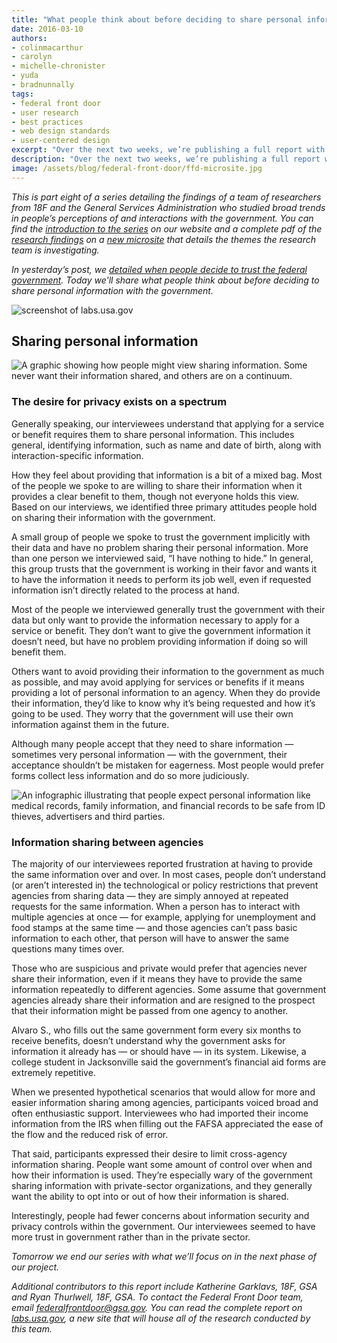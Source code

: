 ```yaml
---
title: "What people think about before deciding to share personal information with the government"
date: 2016-03-10
authors:
- colinmacarthur
- carolyn
- michelle-chronister
- yuda
- bradnunnally
tags:
- federal front door
- user research
- best practices
- web design standards
- user-centered design
excerpt: "Over the next two weeks, we’re publishing a full report with findings from our research to better understand the public's overall experience interacting with the federal government and their attitudes about sharing information with government agencies. In today’s installment, we'll share what people think about before deciding to share personal information with the government."
description: "Over the next two weeks, we’re publishing a full report with findings from our research to better understand the public's overall experience interacting with the federal government and their attitudes about sharing information with government agencies. In today’s installment, we'll share what people think about before deciding to share personal information with the government."
image: /assets/blog/federal-front-door/ffd-microsite.jpg
---
```



_This is part eight of a series detailing the findings of a team of researchers from 18F and the General Services Administration who studied broad trends in people’s perceptions of and interactions with the government. You can find the [introduction to the series](https://18f.gsa.gov/2016/03/01/what-we-learned-after-interviewing-people-about-their-interactions-with-the-federal-government/) on our website and a complete pdf of the [research findings](https://labs.usa.gov/#research-report) on a [new microsite](https://labs.usa.gov/) that details the themes the research team is investigating._

_In yesterday’s post, we [detailed when people decide to trust the federal government](https://18f.gsa.gov/2016/03/09/trust-as-a-two-way-street/). Today we'll share what people think about before deciding to share personal information with the government._

![screenshot of labs.usa.gov]({{site.baseurl}}/assets/blog/federal-front-door/ffd-microsite.jpg)

## Sharing personal information

![A graphic showing how people might view sharing information. Some never want their information shared, and others are on a continuum.]({{site.baseurl}}/assets/blog/federal-front-door/image03.jpg)

### The desire for privacy exists on a spectrum

Generally speaking, our interviewees understand that applying for a service or benefit  requires them to share personal information. This includes general, identifying information, such as name and date of birth, along with interaction-specific information.  

How they feel about providing that information is a bit of a mixed bag. Most of the people we spoke to are willing to share their information when it provides a clear benefit to them, though not everyone holds this view. Based on our interviews, we identified three primary attitudes people hold on sharing their information with the government.  

A small group of people we spoke to trust the government implicitly with their data and have no problem sharing their personal information. More than one person we interviewed said, “I have nothing to hide.” In general, this group trusts that the government is working in their favor and wants it to have the information it needs to perform its job well, even if requested information isn’t directly related to the process at hand.

Most of the people we interviewed generally trust the government with their data but only want to provide the information necessary to apply for a service or benefit. They don’t want to give the government information it doesn’t need, but have no problem providing information if doing so will benefit them.  

Others want to avoid providing their information to the government as much as possible, and may avoid applying for services or benefits if it means providing a lot of personal information to an agency. When they do provide their information, they’d like to know why it’s being requested and how it’s going to be used. They  worry that the government will use their own information against them in the future.

Although many people accept that they need to share information — sometimes very personal information — with the government, their acceptance shouldn’t be mistaken for eagerness. Most people would prefer forms collect less information and do so more judiciously.

![An infographic illustrating that people expect personal information like medical records, family information, and financial records to be safe from ID thieves, advertisers and third parties.]({{site.baseurl}}/assets/blog/federal-front-door/image00.jpg)

### Information sharing between agencies

The majority of our interviewees reported frustration at having to provide the same information over and over. In most cases, people don’t understand (or aren’t interested in) the technological or policy restrictions that prevent agencies from sharing data — they are simply annoyed at repeated requests for the same information.  When a person has to interact with multiple agencies at once — for example, applying for unemployment and food stamps at the same time — and those agencies can’t pass basic information to each other, that person will have to answer the same questions many times over.

Those who are suspicious and private would prefer that agencies never share their information, even if it means they have to provide the same information repeatedly to different agencies. Some assume that government agencies already share their information and are resigned to the prospect that their information might be passed from one agency to another.

Alvaro S., who fills out the same government form every six months to receive benefits, doesn’t understand why the government asks for information it already has — or should have — in its system. Likewise, a college student in Jacksonville said the government’s financial aid forms are extremely repetitive.

When we presented hypothetical scenarios that would allow for more and easier information sharing among agencies, participants voiced broad and often enthusiastic support. Interviewees who had imported their income information from the IRS when filling out the FAFSA appreciated the ease of the flow and the reduced risk of error.  

That said, participants expressed their desire to limit cross-agency information sharing. People want some amount of control over when and how their information is used. They’re especially wary of the government sharing information with private-sector organizations, and they generally want the ability to opt into or out of how their information is shared.

Interestingly, people had fewer concerns about information security and privacy controls within the government. Our interviewees  seemed to have more trust in government rather than in the private sector.



_Tomorrow we end our series with what we’ll focus on in the next phase of our project._

_Additional contributors to this report include Katherine Garklavs, 18F, GSA and Ryan Thurlwell, 18F, GSA. To contact the Federal Front Door team, email [federalfrontdoor@gsa.gov](mailto:federalfrontdoor@gsa.gov). You can read the complete report on [labs.usa.gov](https://labs.usa.gov), a new site that will house all of the research conducted by this team._
